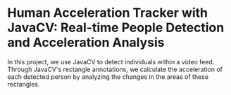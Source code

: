 # Human Acceleration Tracker with JavaCV: Real-time People Detection and Acceleration Analysis

In this project, we use JavaCV to detect individuals within a video feed. Through JavaCV's rectangle annotations, we calculate the acceleration of each detected person by analyzing the changes in the areas of these rectangles.
